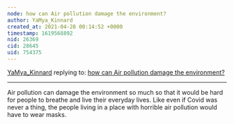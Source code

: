 ```yaml
---
node: how can Air pollution damage the environment?
author: YaMya_Kinnard
created_at: 2021-04-28 00:14:52 +0000
timestamp: 1619568892
nid: 26369
cid: 28645
uid: 754375
---
```




[YaMya_Kinnard](../profile/YaMya_Kinnard) replying to: [how can Air pollution damage the environment?](../notes/trenity_stewart/04-27-2021/how-can-air-pollution-damage-the-environment)

----
Air pollution can damage the environment so much so that it would be hard for people to breathe and live their everyday lives. Like even if Covid was never a thing, the people living in a place with horrible air pollution would have to wear masks.